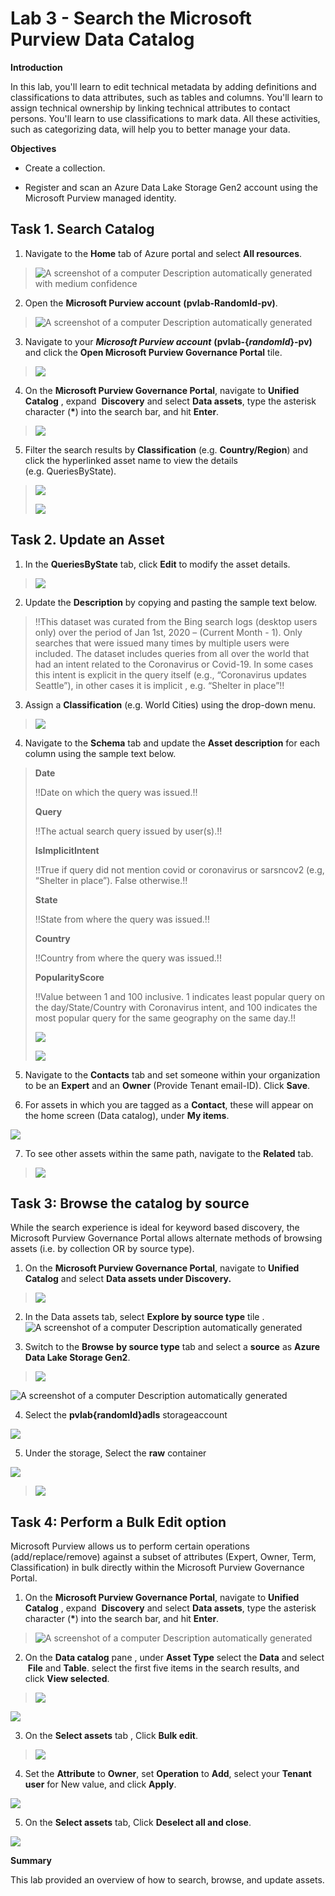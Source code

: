 # Lab 3 - Search the Microsoft Purview Data Catalog

**Introduction**

In this lab, you'll learn to edit technical metadata by adding
definitions and classifications to data attributes, such as tables and
columns. You'll learn to assign technical ownership by linking technical
attributes to contact persons. You'll learn to use classifications to
mark data. All these activities, such as categorizing data, will help
you to better manage your data.

**Objectives**

- Create a collection.

- Register and scan an Azure Data Lake Storage Gen2 account using the
  Microsoft Purview managed identity.

## Task 1. Search Catalog

1.  Navigate to the **Home** tab of Azure portal and select **All
    resources**.

> ![A screenshot of a computer Description automatically generated with
> medium confidence](./media/image1.png)

2.  Open the **Microsoft Purview account** **(pvlab-RandomId-pv)**.

> ![A screenshot of a computer Description automatically
> generated](./media/image2.png)

3.  Navigate to your ***Microsoft Purview account***
    **(pvlab-{*randomId*}-pv)** and click the **Open Microsoft Purview
    Governance Portal** tile.

> ![](./media/image3.png)

4.  On the **Microsoft Purview Governance Portal**, navigate
    to **Unified Catalog** , expand  **Discovery** and select **Data
    assets**, type the asterisk character (**\***) into the search bar,
    and hit **Enter**.

> ![](./media/image4.png)

5.  Filter the search results
    by **Classification** (e.g. **Country/Region**) and click the
    hyperlinked asset name to view the details (e.g. QueriesByState).

> ![](./media/image5.png)
>
> ![](./media/image6.png)

## Task 2. Update an Asset

1.  In the **QueriesByState** tab, click **Edit** to modify the asset
    details.

> ![](./media/image7.png)

2.  Update the **Description** by copying and pasting the sample text
    below.

> !!This dataset was curated from the Bing search logs (desktop users
> only) over the period of Jan 1st, 2020 – (Current Month - 1). Only
> searches that were issued many times by multiple users were included.
> The dataset includes queries from all over the world that had an
> intent related to the Coronavirus or Covid-19. In some cases this
> intent is explicit in the query itself (e.g., “Coronavirus updates
> Seattle”), in other cases it is implicit , e.g. “Shelter in place”!!

3.  Assign a **Classification** (e.g. World Cities) using the drop-down
    menu.

> ![](./media/image8.png)

4.  Navigate to the **Schema** tab and update the **Asset
    description** for each column using the sample text below.

> **Date**
>
> !!Date on which the query was issued.!!
>
> **Query**
>
> !!The actual search query issued by user(s).!!
>
> **IsImplicitIntent**
>
> !!True if query did not mention covid or coronavirus or sarsncov2
> (e.g, “Shelter in place”). False otherwise.!!
>
> **State**
>
> !!State from where the query was issued.!!
>
> **Country**
>
> !!Country from where the query was issued.!!
>
> **PopularityScore**
>
> !!Value between 1 and 100 inclusive. 1 indicates least popular query
> on the day/State/Country with Coronavirus intent, and 100 indicates
> the most popular query for the same geography on the same day.!!
>
> ![](./media/image9.png)
>
> ![](./media/image10.png)

5.  Navigate to the **Contacts** tab and set someone within your
    organization to be an **Expert** and an **Owner** (Provide Tenant
    email-ID). Click **Save**.

6.  For assets in which you are tagged as a **Contact**, these will
    appear on the home screen (Data catalog), under **My items**.

![](./media/image11.png)

7.  To see other assets within the same path, navigate to
    the **Related** tab.

> ![](./media/image12.png)

## Task 3: Browse the catalog by source

While the search experience is ideal for keyword based discovery, the
Microsoft Purview Governance Portal allows alternate methods of browsing
assets (i.e. by collection OR by source type).

1.  On the **Microsoft Purview Governance Portal**, navigate
    to **Unified Catalog** and select **Data assets under Discovery.** 

> ![](./media/image13.png)

2.  In the Data assets tab, select **Explore by source type** tile .![A
    screenshot of a computer Description automatically
    generated](./media/image13.png)

3.  Switch to the **Browse** **by source type** tab and select
    a **source** as **Azure Data Lake Storage Gen2**.

> ![](./media/image14.png)

![A screenshot of a computer Description automatically
generated](./media/image15.png)

4.  Select the **pvlab{randomId}adls** storageaccount 

![](./media/image16.png)

5.  Under the storage, Select the **raw** container 

![](./media/image17.png)

> ![](./media/image18.png)

## Task 4: Perform a Bulk Edit option

Microsoft Purview allows us to perform certain operations
(add/replace/remove) against a subset of attributes (Expert, Owner,
Term, Classification) in bulk directly within the Microsoft Purview
Governance Portal.

1.  On the **Microsoft Purview Governance Portal**, navigate
    to **Unified Catalog** , expand  **Discovery** and select **Data
    assets**, type the asterisk character (**\***) into the search bar,
    and hit **Enter**.

> ![A screenshot of a computer Description automatically
> generated](./media/image4.png)

2.  On the **Data catalog** pane , under **Asset Type** select the
    **Data** and select  **File** and **Table**. select the first five
    items in the search results, and click **View selected**.

> ![](./media/image19.png)

![](./media/image20.png)

3.  On the **Select assets** tab , Click **Bulk edit**.

> ![](./media/image21.png)

4.  Set the **Attribute** to **Owner**, set **Operation** to **Add**,
    select your **Tenant** **user** for New value, and click **Apply**.

![](./media/image22.png)

5.  On the **Select assets** tab, Click **Deselect all and close**.

![](./media/image23.png)

**Summary**

This lab provided an overview of how to search, browse, and update
assets.
